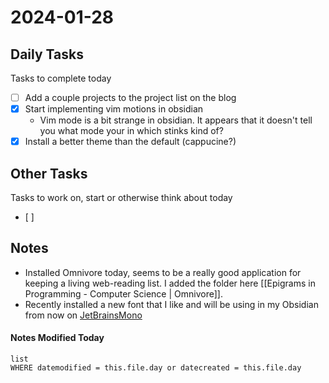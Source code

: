
# 2024-01-28

## Daily Tasks
Tasks to complete today
- [ ] Add a couple projects to the project list on the blog
- [x] Start implementing vim motions in obsidian
	- Vim mode is a bit strange in obsidian. It appears that it doesn't tell you what mode your in which stinks kind of?
- [x] Install a better theme than the default (cappucine?)
## Other Tasks
Tasks to work on, start or otherwise think about today
- [ ]

## Notes

- Installed Omnivore today, seems to be a really good application for keeping a living web-reading list. I added the folder here [[Epigrams in Programming - Computer Science | Omnivore]].
- Recently installed a new font that I like and will be using in my Obsidian from now on [JetBrainsMono](https://www.jetbrains.com/lp/mono/)



#### Notes Modified Today
```dataview
list
WHERE datemodified = this.file.day or datecreated = this.file.day 
```

